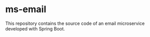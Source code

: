# ms-email
This repository contains the source code of an email microservice developed with Spring Boot.

